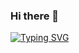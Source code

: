### Hi there 👋

<a href="https://git.io/typing-svg"><img src="https://readme-typing-svg.demolab.com?font=Lato&pause=1000&color=034694&random=false&width=435&lines=Grad+student+currently+completing+a+MS+in+Computer+Science+at+Northeastern+University.;Having+previously+studied+UX+Design%2C+Cognitive+Science+and+HCI+at+UC+San+Diego%2C+I+am+now+looking+to+apply+my+design+experience+and+skills+towards+software+development.;My+experience+working+on+teams+to+create+and+iteratively+refine+products+as+a+designer+brings+a+unique+perspective+to+the+engineering+side+of+product+development.;My+passions+lie+in+creating+technologies+that+are+human-centered+and+impactful.+I+enjoy+being+able+to+bring+design+prototypes+to+life+through+code." alt="Typing SVG" /></a>
